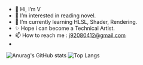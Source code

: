 - 👋 Hi, I’m V
- 👀 I’m interested in reading novel.
- 🌱 I’m currently learning HLSL, Shader, Rendering.
- ✨ Hope i can become a Technical Artist.
- 📫 How to reach me : j92080412@gmail.com
- 
![Anurag's GitHub stats](https://github-readme-stats.vercel.app/api?username=Breeze71&show_icons=true&theme=radical)
![Top Langs](https://github-readme-stats.vercel.app/api/top-langs/?username=Breeze71&layout=compact)
<!---
Breeze71/Breeze71 is a ✨ special ✨ repository because its `README.md` (this file) appears on your GitHub profile.
You can click the Preview link to take a look at your changes.
--->
